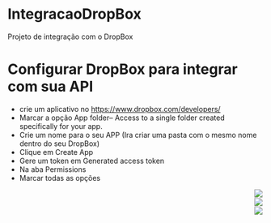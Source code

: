# IntegracaoDropBox
Projeto de integração com o DropBox

# Configurar DropBox para integrar com sua API
- crie um aplicativo no https://www.dropbox.com/developers/
- Marcar a opção App folder– Access to a single folder created specifically for your app.
- Crie um nome para o seu APP (Ira criar uma pasta com o mesmo nome dentro do seu DropBox)
- Clique em Create App
- Gere um token em Generated access token
- Na aba Permissions 
- Marcar todas as opções

<img align="right" src="https://github.com/rogerioxonchim/images/blob/main/DropBox01.PNG" style="max-width:100%;">
</br>
<img align="right" src="https://github.com/rogerioxonchim/images/blob/main/DropBox02.PNG" style="max-width:100%;">
</br>
<img align="right" src="https://github.com/rogerioxonchim/images/blob/main/DropBox03.PNG" style="max-width:100%;">
